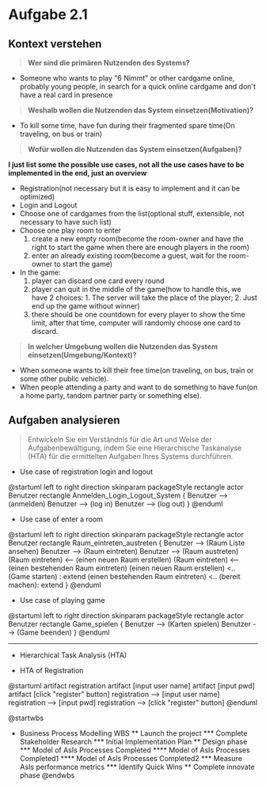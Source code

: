 # Aufgabe 2.1

## Kontext verstehen

> **Wer sind die primären Nutzenden des Systems?**

- Someone who wants to play "6 Nimmt" or other cardgame online, probably young people, in search for a quick online cardgame and don't have a real card in presence

> **Weshalb wollen die Nutzenden das System einsetzen(Motivation)?**

- To kill some time, have fun during their fragmented spare time(On traveling, on bus or train)

> **Wofür wollen die Nutzenden das System einsetzen(Aufgaben)?**

**I just list some the possible use cases, not all the use cases have to be implemented in the end, just an overview**

- Registration(not necessary but it is easy to implement and it can be optimized)
- Login and Logout
- Choose one of cardgames from the list(optional stuff, extensible, not necessary to have such list)
- Choose one play room to enter
	1. create a new empty room(become the room-owner and have the right to start the game when there are enough players in the room)
	2. enter an already existing room(become a guest, wait for the room-owner to start the game)
- In the game:
	1. player can discard one card every round
	2. player can quit in the middle of the game(how to handle this, we have 2 choices: 1. The server will take the place of the player; 2. Just end up the game without winner)
	3. there should be one countdown for every player to show the time limit, after that time, computer will randomly choose one card to discard.

> **In welcher Umgebung wollen die Nutzenden das System einsetzen(Umgebung/Kontext)?**

- When someone wants to kill their free time(on traveling, on bus, train or some other public vehicle).
- When people attending a party and want to do something to have fun(on a home party, tandom partner party or something else).

## Aufgaben analysieren

> Entwickeln Sie ein Verständnis für die Art und Weise der Aufgabenbewältigung, indem Sie eine Hierarchische Taskanalyse (HTA) für die ermittelten Aufgaben Ihres Systems durchführen.

- Use case of registration login and logout

@startuml
left to right direction
skinparam packageStyle rectangle
actor Benutzer
rectangle Anmelden_Login_Logout_System {
	Benutzer --> (anmelden)
	Benutzer --> (log in)
	Benutzer --> (log out)
}
@enduml

- Use case of enter a room

@startuml
left to right direction
skinparam packageStyle rectangle
actor Benutzer
rectangle Raum_eintreten_austreten {
	Benutzer --> (Raum Liste ansehen)
	Benutzer --> (Raum eintreten)
	Benutzer --> (Raum austreten)
	(Raum eintreten) <-- (einen neuen Raum erstellen) 
	(Raum eintreten) <-- (einen bestehenden Raum eintreten)
	(einen neuen Raum erstellen) <.. (Game starten) : extend
	(einen bestehenden Raum eintreten) <.. (bereit machen): extend
}
@enduml

- Use case of playing game

@startuml
left to right direction
skinparam packageStyle rectangle
actor Benutzer
rectangle Game_spielen {
	Benutzer --> (Karten spielen)
	Benutzer --> (Game beenden)
}
@enduml

---

- Hierarchical Task Analysis (HTA)

- HTA of Registration

@startuml
artifact registration
artifact [input user name]
artifact [input pwd]
artifact [click "register" button]
registration --> [input user name]
registration --> [input pwd]
registration --> [click "register" button]
@enduml

@startwbs
* Business Process Modelling WBS
** Launch the project
*** Complete Stakeholder Research
*** Initial Implementation Plan
** Design phase
*** Model of AsIs Processes Completed
**** Model of AsIs Processes Completed1
**** Model of AsIs Processes Completed2
*** Measure AsIs performance metrics
*** Identify Quick Wins
** Complete innovate phase
@endwbs

